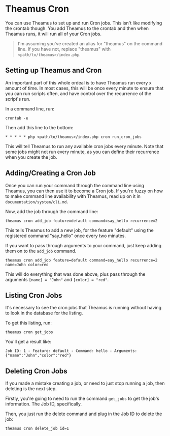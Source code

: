 # Theamus Cron
You can use Theamus to set up and run Cron jobs. This isn't like modifying the crontab though. You add Theamus to the crontab and then when Theamus runs, it will run all of your Cron jobs.

> I'm assuming you've created an alias for "theamus" on the command line. If you have not, replace "theamus" with `<path/to/theamus>/index.php`.

## Setting up Theamus and Cron
An important part of this whole ordeal is to have Theamus run every x amount of time. In most cases, this will be once every minute to ensure that you can run scripts often, and have control over the recurrence of the script's run.

In a command line, run:
```
crontab -e
```

Then add this line to the bottom:
```
* * * * * php <path/to/theamus>/index.php cron run_cron_jobs
```

This will tell Theamus to run any available cron jobs every minute. Note that some jobs might not run every minute, as you can define their recurrence when you create the job.

## Adding/Creating a Cron Job
Once you can run your command through the command line using Theamus, you can then use it to become a Cron job. If you're fuzzy on how to make command line availability with Theamus, read up on it in `documentation/system/cli.md`.

Now, add the job through the command line:
```
theamus cron add_job feature=default command=say_hello recurrence=2
```

This tells Theamus to add a new job, for the feature "default" using the registered command "say_hello" once every two minutes.

If you want to pass through arguments to your command, just keep adding them on to the `add_job` command.

```
theamus cron add_job feature=default command=say_hello recurrence=2 name=John color=red
```
This will do everything that was done above, plus pass through the arguments `[name] = "John"` and `[color] = "red"`.

## Listing Cron Jobs
It's necessary to see the cron jobs that Theamus is running without having to look in the database for the listing.

To get this listing, run:
```
theamus cron get_jobs
```

You'll get a result like:
```
Job ID: 1 - Feature: default - Command: hello - Arguments: {"name":"John","color":"red"}
```

## Deleting Cron Jobs
If you made a mistake creating a job, or need to just stop running a job, then deleting is the next step.

Firstly, you're going to need to run the command `get_jobs` to get the job's information. The Job ID, specifically.

Then, you just run the delete command and plug in the Job ID to delete the job:
```
theamus cron delete_job id=1
```
